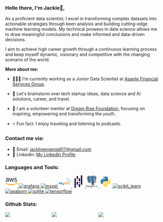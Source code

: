 ### Hello there, I'm Jackie👋,

As a proficient data scientist, I excel in transforming complex datasets into actionable strategies through keen analysis and building cutting-edge machine learning models. My technical prowess in data science allows me to draw meaningful conclusions and make informed and data-driven decisions.

I aim to achieve high career growth through a continuous learning process and keep myself dynamic, visionary and competitive with the changing scenario of the world.

**More about me:**

- 👩🏾‍💻 I’m currently working as a Junior Data Scientist at <a href="https://asantefinancegroup.com/" target="_blank">Asante Financial Serivces Group</a>.

- 💬 Let's brainstorm over tech startup ideas, data science and AI solutions, career, and travel.

- 🌟 I am a volunteer mentor at <a href="https://www.instagram.com/dream_rise_foundation/" target="_blank">Dream Rise Foundation</a>, focusing on inspiring, empowering and transforming the youth.

- ⚡ Fun fact: I enjoy traveling and listening to podcasts.


### Contact me via:
- 📨 Email: jacklinengenia617@gmail.com
- 🔗 LinkedIn: <a href="https://www.linkedin.com/in/jackline-ngenia-2a19311a1/">My LinkedIn Profile</a>


<h3 align="left">Languages and Tools:</h3>
<p align="left"> <a href="https://aws.amazon.com" target="_blank" rel="noreferrer"> <img src="https://raw.githubusercontent.com/devicons/devicon/master/icons/amazonwebservices/amazonwebservices-original-wordmark.svg" alt="aws" width="40" height="40"/> </a> <a href="https://grafana.com" target="_blank" rel="noreferrer"> <img src="https://www.vectorlogo.zone/logos/grafana/grafana-icon.svg" alt="grafana" width="40" height="40"/> </a> <a href="https://www.microsoft.com/en-us/sql-server" target="_blank" rel="noreferrer"> <img src="https://www.svgrepo.com/show/303229/microsoft-sql-server-logo.svg" alt="mssql" width="40" height="40"/> </a> <a href="https://www.mysql.com/" target="_blank" rel="noreferrer"> <img src="https://raw.githubusercontent.com/devicons/devicon/master/icons/mysql/mysql-original-wordmark.svg" alt="mysql" width="40" height="40"/> </a> <a href="https://pandas.pydata.org/" target="_blank" rel="noreferrer"> <img src="https://raw.githubusercontent.com/devicons/devicon/2ae2a900d2f041da66e950e4d48052658d850630/icons/pandas/pandas-original.svg" alt="pandas" width="40" height="40"/> </a> <a href="https://www.postgresql.org" target="_blank" rel="noreferrer"> <img src="https://raw.githubusercontent.com/devicons/devicon/master/icons/postgresql/postgresql-original-wordmark.svg" alt="postgresql" width="40" height="40"/> </a> <a href="https://www.python.org" target="_blank" rel="noreferrer"> <img src="https://raw.githubusercontent.com/devicons/devicon/master/icons/python/python-original.svg" alt="python" width="40" height="40"/> </a> <a href="https://scikit-learn.org/" target="_blank" rel="noreferrer"> <img src="https://upload.wikimedia.org/wikipedia/commons/0/05/Scikit_learn_logo_small.svg" alt="scikit_learn" width="40" height="40"/> </a> <a href="https://seaborn.pydata.org/" target="_blank" rel="noreferrer"> <img src="https://seaborn.pydata.org/_images/logo-mark-lightbg.svg" alt="seaborn" width="40" height="40"/> </a> <a href="https://www.sqlite.org/" target="_blank" rel="noreferrer"> <img src="https://www.vectorlogo.zone/logos/sqlite/sqlite-icon.svg" alt="sqlite" width="40" height="40"/> </a> <a href="https://www.tensorflow.org" target="_blank" rel="noreferrer"> <img src="https://www.vectorlogo.zone/logos/tensorflow/tensorflow-icon.svg" alt="tensorflow" width="40" height="40"/> </a> </p>

### Github Stats:

<img align="left" width="30%" src="https://github-readme-stats.vercel.app/api?username=jackline-ngenia&show_icons=true&theme=transparent"/>
<img align="left" width="30%" src="https://github-readme-streak-stats.herokuapp.com/?user=jackline-ngenia&theme=transparent"/>
<img align="left" width="30%" src="https://github-readme-stats.vercel.app/api/top-langs/?username=jackline-ngenia&layout=compact&theme=transparent"/>
